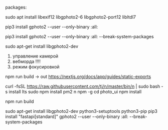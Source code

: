 packages:

sudo apt install libexif12 libgphoto2-6 libgphoto2-port12 libltdl7

pip3 install gphoto2 --user --only-binary :all:

pip3 install gphoto2 --user --only-binary :all: --break-system-packages


sudo apt-get install libgphoto2-dev



1. управление камерой
2. вебморда !!!!
3. режим фокусировкой



npm run build 
-> out   https://nextjs.org/docs/app/guides/static-exports


curl -fsSL https://raw.githubusercontent.com/tj/n/master/bin/n | sudo bash -s install lts
sudo npm install pm2 n npm -g
cd photo_ui
npm install

npm run build

sudo apt-get install libgphoto2-dev python3-setuptools python3-pip
pip3 install "fastapi[standard]" gphoto2 --user --only-binary :all: --break-system-packages